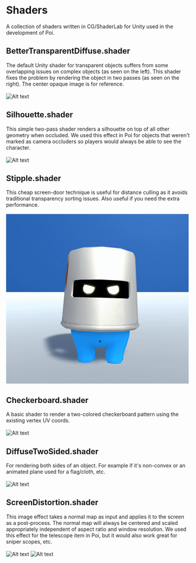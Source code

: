 # Shaders
A collection of shaders written in CG/ShaderLab for Unity used in the development of Poi.

BetterTransparentDiffuse.shader
------
The default Unity shader for transparent objects suffers from some overlapping issues on complex objects (as seen on the left). This shader fixes the problem by rendering the object in two passes (as seen on the right). The center opaque image is for reference.<br /> <br />
![Alt text](http://i.imgur.com/hdVh1cd.png "Transparent (improved)")

Silhouette.shader
------
This simple two-pass shader renders a silhouette on top of all other geometry when occluded. We used this effect in Poi for objects that weren't marked as camera occluders so players would always be able to see the character.<br /> <br />
![Alt text](http://i.imgur.com/SlbcsBo.png "Silhouette")

Stipple.shader
------
This cheap screen-door technique is useful for distance culling as it avoids traditional transparency sorting issues. Also useful if you need the extra performance.<br /> <br />
![Alt text](Assets/Stipple.gif "Stipple")

Checkerboard.shader
------
A basic shader to render a two-colored checkerboard pattern using the existing vertex UV coords. <br /> <br />
![Alt text](http://i.imgur.com/p1wmJNZ.png "Checkerboard")

DiffuseTwoSided.shader
------
For rendering both sides of an object. For example if it's non-convex or an animated plane used for a flag/cloth, etc. <br /> <br />
![Alt text](http://i.imgur.com/aZl21ag.png "Diffuse two-sided")

ScreenDistortion.shader
------
This image effect takes a normal map as input and applies it to the screen as a post-process. The normal map will always be centered and scaled appropriately independent of aspect ratio and window resolution. We used this effect for the telescope item in Poi, but it would also work great for sniper scopes, etc.<br /> <br />
![Alt text](http://i.imgur.com/69SYsON.png "Screen Distortion")
![Alt text](http://i.imgur.com/q8Gs5z2.png "Screen Distortion (in-game)")
